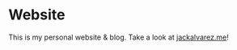 # Website

This is my personal website & blog.  Take a look at [jackalvarez.me](joal5752.github.io)!


